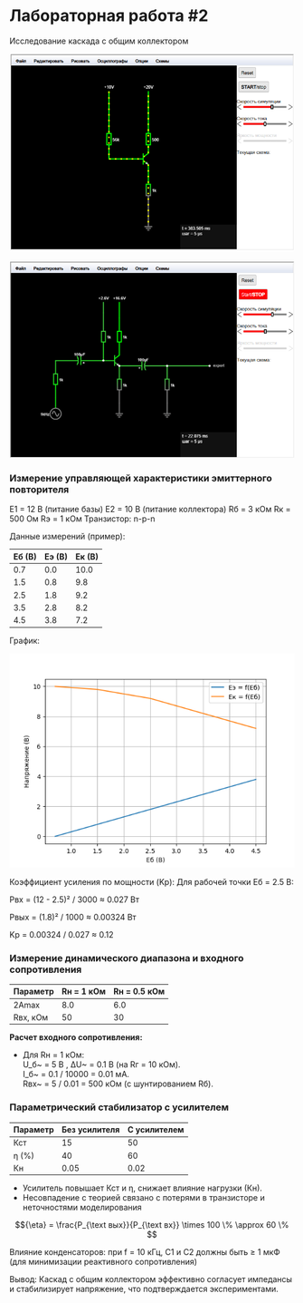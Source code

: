 # Лабораторная работа #2
Исследование каскада с общим коллектором    

![Photo 1](pictures/1.png)

![Photo 2](pictures/2.png)


### Измерение управляющей характеристики эмиттерного повторителя
E1 = 12 В (питание базы)
E2 = 10 В (питание коллектора)
Rб = 3 кОм
Rк = 500 Ом
Rэ = 1 кОм
Транзистор: n-p-n

Данные измерений (пример):

| Eб (В) | Eэ (В) | Eк (В) |
| ------ | ------ | ------ |
| 0.7    | 0.0    | 10.0   |
| 1.5    | 0.8    | 9.8    |
| 2.5    | 1.8    | 9.2    |
| 3.5    | 2.8    | 8.2    |
| 4.5    | 3.8    | 7.2    |

График:

![Photo 3](pictures/3.png)

Коэффициент усиления по мощности (Kp):
Для рабочей точки Eб = 2.5 В:

Pвх = (12 - 2.5)² / 3000 ≈ 0.027 Вт

Pвых = (1.8)² / 1000 ≈ 0.00324 Вт

Kp = 0.00324 / 0.027 ≈ 0.12


###  Измерение динамического диапазона и входного сопротивления

| Параметр | Rн = 1 кОм | Rн = 0.5 кОм |
| -------- | ---------- | ------------ |
| 2Amax    | 8.0        | 6.0          |
| Rвх, кОм | 50         | 30           |
**Расчет входного сопротивления:**

- Для Rн = 1 кОм:  
    U_б~ = 5 В , ΔU~ = 0.1 В (на Rг = 10 кОм).  
    I_б~ = 0.1 / 10000 = 0.01 мА.  
	    Rвх~ = 5 / 0.01 = 500 кОм (c шунтированием Rб).

### Параметрический стабилизатор с усилителем

|Параметр|Без усилителя|С усилителем|
|---|---|---|
|Кст|15|50|
|η (%)|40|60|
|Кн|0.05|0.02|

- Усилитель повышает Кст и η, снижает влияние нагрузки (Кн).
- Несовпадение с теорией связано с потерями в транзисторе и неточностями моделирования

$${\eta} = \frac{P_{\text вых}}{P_{\text вх}} \times 100 \% \approx 60 \% $$

Влияние конденсаторов: при f = 10 кГц, C1 и C2 должны быть ≥ 1 мкФ (для минимизации реактивного сопротивления)

Вывод: Каскад с общим коллектором эффективно согласует импедансы и стабилизирует напряжение, что подтверждается экспериментами.

